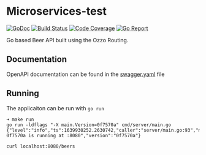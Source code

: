 # Microservices-test

[![GoDoc](https://godoc.org/github.com/qiangxue/go-rest-api?status.png)](https://bitbucket.org/lgaetecl/microservices-test/src/master/)
[![Build Status](https://github.com/qiangxue/go-rest-api/workflows/build/badge.svg)](https://github.com/jkarlos000/technical-challenge/actions?query=workflow%3Abuild)
[![Code Coverage](https://codecov.io/gh/qiangxue/go-rest-api/branch/master/graph/badge.svg)](https://app.codecov.io/gh/jkarlos000/technical-challenge)
[![Go Report](https://goreportcard.com/badge/github.com/qiangxue/go-rest-api)](https://goreportcard.com/report/github.com/qiangxue/go-rest-api)

Go based Beer API built using the Ozzo Routing.

## Documentation

OpenAPI documentation can be found in the [swagger.yaml](./swaggerui/swagger.yaml) file

## Running

The applicaiton can be run with `go run`

```
➜ make run
go run -ldflags "-X main.Version=0f7570a" cmd/server/main.go
{"level":"info","ts":1639930252.2630742,"caller":"server/main.go:93","msg":"server 0f7570a is running at :8080","version":"0f7570a"}

curl localhost:8080/beers
```